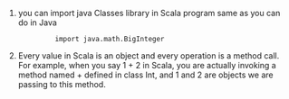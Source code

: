 1. you can import java Classes library in Scala program same as you can do in Java

   ```
            import java.math.BigInteger
   ```

2. Every value in Scala is an object and every operation is a method call. For example, when you say 1 + 2 in Scala, you are actually invoking a method named + defined in class Int, and 1 and 2 are objects we are passing to this method.



